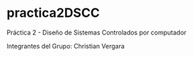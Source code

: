 # practica2DSCC
Práctica 2 - Diseño de Sistemas Controlados por computador

Integrantes del Grupo:
Christian Vergara
